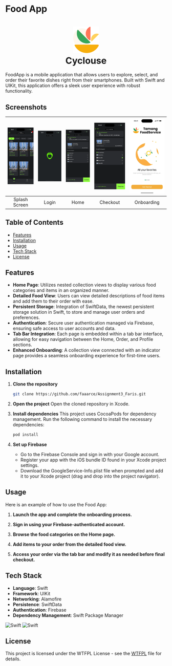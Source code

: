 # Food App

<div align="center">
       <h1> <img src="https://github.com/faaarce/Assignment3_Faris/blob/swift-data/Gif/Group%204%403x.png" width="80px"><br/>Cyclouse</h1>
     </div>

FoodApp is a mobile application that allows users to explore, select, and order their favorite dishes right from their smartphones. Built with Swift and UIKit, this application offers a sleek user experience with robust functionality.

## Screenshots

| ![Splash Screen](https://github.com/faaarce/Cyclouse/blob/development/Documentation/GIFs/RocketSim_Recording_iPhone_16_Pro_6.3_2024-11-24_16.21.59.gif?raw=true) | ![Login](https://github.com/faaarce/Cyclouse/blob/development/Documentation/GIFs/RocketSim_Recording_iPhone_16_Pro_6.3_2024-11-24_16.22.45.gif?raw=true) | ![Home](https://github.com/faaarce/Cyclouse/blob/development/Documentation/GIFs/RocketSim_Recording_iPhone_16_Pro_6.3_2024-11-24_16.23.28.gif?raw=true) | ![Checkout](https://github.com/faaarce/Cyclouse/blob/development/Documentation/GIFs/RocketSim_Recording_iPhone_16_Pro_6.3_2024-11-24_16.23.58.gif?raw=true) | ![Profile](https://github.com/faaarce/Assignment3_Faris/blob/swift-data/Gif/onboarding.gif?raw=true) |
|:---:|:---:|:---:|:---:|:---:|
| Splash Screen | Login | Home | Checkout | Onboarding |

## Table of Contents
- [Features](#features)
- [Installation](#installation)
- [Usage](#usage)
- [Tech Stack](#tech-stack)
- [License](#license)

## Features

- **Home Page**: Utilizes nested collection views to display various food categories and items in an organized manner. 
- **Detailed Food View**: Users can view detailed descriptions of food items and add them to their order with ease. 
- **Persistent Storage**: Integration of SwiftData, the newest persistent storage solution in Swift, to store and manage user orders and preferences. 
- **Authentication**: Secure user authentication managed via Firebase, ensuring safe access to user accounts and data. 
- **Tab Bar Integration**: Each page is embedded within a tab bar interface, allowing for easy navigation between the Home, Order, and Profile sections. 
- **Enhanced Onboarding**: A collection view connected with an indicator page provides a seamless onboarding experience for first-time users.


## Installation

1. **Clone the repository**
   ```sh
   git clone https://github.com/faaarce/Assignment3_Faris.git
   ```

2. **Open the project**
   Open the cloned repository in Xcode.

3. **Install dependencies**
   This project uses CocoaPods for dependency management. Run the following command to install the necessary dependencies:
   ```sh
   pod install
   ```

4. **Set up Firebase**
   - Go to the Firebase Console and sign in with your Google account.
   - Register your app with the iOS bundle ID found in your Xcode project settings.
   - Download the GoogleService-Info.plist file when prompted and add it to your Xcode project (drag and drop into the project navigator).

## Usage

Here is an example of how to use the Food App:

1. **Launch the app and complete the onboarding process.**

2. **Sign in using your Firebase-authenticated account.**

3. **Browse the food categories on the Home page.**
 
4. **Add items to your order from the detailed food view.**

5. **Access your order via the tab bar and modify it as needed before final checkout.**



## Tech Stack

- **Language**: Swift
- **Framework**: UIKit
- **Networking**: Alamofire
- **Persistence**: SwiftData
- **Authentication**: Firebase
- **Dependency Management**: Swift Package Manager


 ![Swift](https://img.shields.io/badge/swift-F54A2A?style=for-the-badge&logo=swift&logoColor=white)
 ![Swift](https://img.shields.io/badge/UIKit-F54A2A?style=for-the-badge&logo=swift&logoColor=white)


## License

This project is licensed under the WTFPL License - see the [WTFPL](https://en.wikipedia.org/wiki/WTFPL) file for details.
